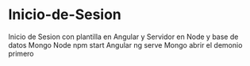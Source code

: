 # Inicio-de-Sesion
Inicio de Sesion con plantilla en Angular y Servidor en Node y base de datos Mongo
Node
npm start
Angular
ng serve
Mongo
abrir el demonio primero
